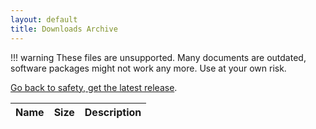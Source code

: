 ```yaml
---
layout: default
title: Downloads Archive
---
```


!!! warning
    These files are unsupported. Many documents are outdated, software packages might not work any more. Use at your own risk.

[Go back to safety, get the latest release](../getting-started/index.md).

<script>
    /**
     * this client side JavaScript dynamically renders the lists of archived content
     * by fetching a file list from R2
     */
    async function fetchAndRender(prefix) {
        // get list of objects with given prefix
        let releaseData = [];
        try {
            const response = await fetch('archive/' + prefix);
            releaseData = await response.json();
        }
        catch(e) {
            console.warn(e);
        }

        document.getElementById("loading-indicator").style.display = "none";

        // read rendered icons into variables - we can't have icon placeholders in JS code
        const icons = Array.from(document.querySelectorAll('.icon'))
            .reduce((prev, cur) => {
                return {
                    ...prev,
                    [cur.classList[1]]: cur.innerHTML
                };
            }, {});

        // keep in sync with tools/build-server-downloads-page.pl
        const win32 = `<td>${icons.windows} Windows 32-bit</td>`;
        const win64 = win32.replace('32-', '64-');
        const winhs = win32.replace('32-bit', 'Home Server');
        const macos = `<td>${icons.apple} Apple macOS</td>`;
        const deb = `<td>${icons.debian} Debian / ${icons.ubuntu} Ubuntu i386, x86_64, ARM</td>`;
        const debamd64 = deb.replace(', ARM', '').replace('i386, ', '');
        const debi386 = deb.replace('x86_64, ', '').replace(', ARM', '');
        const debarm = deb.replace('x86_64, ', '').replace('i386, ', '');
        const rpm = `<td>${icons.redhat} Red Hat / ${icons.fedora} Fedora / ${icons.linux} other RPM-based distribution</td>`;
        const nocpan = `<td>${icons.linux}${icons.source} Linux/Unix Tarball - No CPAN Libraries</td>`;
        const pcp = `<td>${icons.raspberrypi} piCorePlayer - Squashfs</td>`;
        const zipball = nocpan.replace('Tarball', 'ZIP Archive');
        const encore = `<td>${icons.linux}${icons.encore} Musical Fidelity</td>`;
        const tarball = `<td>${icons.linux}${icons.source} Linux/Unix Tarball - i386, x86_64, i386 FreeBSD, ARM</td>`;
        const tararm = `<td>${icons.linux}${icons.source} Linux Tarball - ARM</td>`;
        const readynas = `<td>${icons.linux} Netgear ReadyNAS (legacy)</td>`;

        // firmware files
        const sbFirmware = `<td>${icons.firmware} Squeezebox Firmware</td>`;
        const versionFile = `<td>${icons.version} Version file</td>`;
        const sha = `<td>${icons.checksum} Checksum file</td>`;
        const pdf = `<td>${icons.pdf} Adobe PDF document</td>`;
        const image = `<td>${icons.image} Image file</td>`;

        let tableRows = '';

        // render table rows for the various objects
        releaseData.forEach(item => {
            let fileType = '<td></td>';
            if (item.key.endsWith('win64.exe')) fileType = win64;
            else if (item.key.endsWith('perlscripts.ZIP')) fileType = zipball;
            else if (item.key.endsWith('.exe') || item.key.endsWith('.ZIP')) fileType = win32;
            else if (item.key.endsWith('.msi')) fileType = winhs;
            else if (item.key.endsWith('.pkg') || item.key.endsWith('.dmg')) fileType = macos;
            else if (item.key.endsWith('amd64.deb')) fileType = debamd64;
            else if (item.key.endsWith('arm.deb')) fileType = debarm;
            else if (item.key.endsWith('i386.deb')) fileType = debi386;
            else if (item.key.endsWith('.deb')) fileType = deb;
            else if (item.key.endsWith('.rpm')) fileType = rpm;
            else if (item.key.endsWith('noCPAN.tgz') || item.key.endsWith('no-cpan-arch.tar.gz')) fileType = nocpan;
            else if (item.key.endsWith('MusicalFidelity.tgz')) fileType = encore;
            else if (item.key.endsWith('arm-linux.tgz')) fileType = tarball;
            else if (item.key.endsWith('.tgz') || item.key.endsWith('.tar.gz')) fileType = tararm;
            else if (item.key.endsWith('readynas.bin')) fileType = readynas;
            else if (item.key.endsWith('tcz')) fileType = pcp;

            // firmware
            else if (/(fab4|baby|boom|jive|receiver|squeezebox|transporter).*(\d+)?.*\.bin$/.test(item.key)) fileType = sbFirmware;
            else if (item.key.endsWith('.version')) fileType = versionFile;
            else if (item.key.endsWith('.sha') || item.key.endsWith('.md5')) fileType = sha;

            // other file types
            else if (item.key.endsWith('.pdf')) fileType = pdf;
            else if (/\.(jpe?g|gif|png)$/.test(item.key)) fileType = image;

            tableRows = tableRows + `<tr>
                <td><a href="https://downloads.lms-community.org/${item.key}">${item.key.split('/').pop()}</a></td>
                <td style="text-align: right;">${formatFileSize(item.size)}</td>
                ${fileType}
            </tr>`
        });

        function formatFileSize(bytes) {
            if (1024 > bytes) return bytes + ' Bytes';
            else if (1024*1024 < bytes) return Math.trunc(bytes/1024/1024) + ' MB';

            return Math.trunc(bytes/1024) + ' KB';
        }

        const table = document.querySelector('#downloads');
        table.innerHTML = tableRows || '<tr><td colspan=3>No files found.</td></tr>';
    }

    fetchAndRender(document.location.search.replace('?', ''))
</script>

<style>
    /* https://css-loaders.com/dots/ */
    .loader {
        width: 30px;
        aspect-ratio: 2;
        --_g: no-repeat radial-gradient(circle closest-side,var(--md-default-fg-color) 90%,#0000);
        background:
            var(--_g) 0%   50%,
            var(--_g) 50%  50%,
            var(--_g) 100% 50%;
        background-size: calc(100%/3) 50%;
        animation: l3 1s infinite linear;
    }

    @keyframes l3 {
        20%{background-position:0%   0%, 50%  50%,100%  50%}
        40%{background-position:0% 100%, 50%   0%,100%  50%}
        60%{background-position:0%  50%, 50% 100%,100%   0%}
        80%{background-position:0%  50%, 50%  50%,100% 100%}
    }
</style>

<table>
    <thead>
        <tr>
            <th>Name</th>
            <th style="text-align: right;">Size</th>
            <th>Description</th>
        </tr>
    </thead>
    <tbody id="downloads">
    </tbody>
</table>

<!-- render (hidden) icons to be picked up in the JS code above -->
<span style="display:none">
    <span class="icon apple">:material-apple:</span>
    <span class="icon source">:material-code-braces:</span>
    <span class="icon debian">:material-debian:</span>
    <span class="icon docker">:material-docker:</span>
    <span class="icon encore">:material-music-box:</span>
    <span class="icon fedora">:material-fedora:</span>
    <span class="icon linux">:material-linux:</span>
    <span class="icon redhat">:material-redhat:</span>
    <span class="icon raspberrypi">:simple-raspberrypi:</span>
    <span class="icon ubuntu">:material-ubuntu:</span>
    <span class="icon windows">:material-microsoft-windows:</span>
    <span class="icon firmware">:material-file-download-outline:</span>
    <span class="icon version">:material-file-outline:</span>
    <span class="icon checksum">:material-file-check-outline:</span>
    <span class="icon pdf">:material-file-pdf-box:</span>
    <span class="icon image">:material-image:</span>
</span>

<div id="loading-indicator" class="loader"></div>
